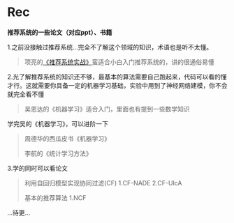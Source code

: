 # Rec

**推荐系统的一些论文（对应ppt）、书籍**

1.之前没接触过推荐系统...完全不了解这个领域的知识，术语也是听不太懂。

> 项亮的[《推荐系统实战》](https://github.com/xiaolingcom/Rec/blob/master/book/%E6%8E%A8%E8%8D%90%E7%B3%BB%E7%BB%9F%E5%AE%9E%E8%B7%B5.pdf)蛮适合小白入门推荐系统的，讲的很通俗易懂




2.光了解推荐系统的知识还不够，最基本的算法需要自己跑起来，代码可以看的懂才行。这就需要你具备一定的机器学习基础，实验中用到了神经网络建模，你不会就完全看不懂

> 吴恩达的《机器学习》适合入门，里面也有提到一些数学知识



学完吴的《机器学习》，可以进阶一下

> 周德华的西瓜皮书《机器学习》
>
> 李航的《统计学习方法》



3.学的同时可以看论文

> 利用自回归模型实现协同过滤(CF)
>      1.CF-NADE
>      2.CF-UIcA
>
> 基本的推荐算法
>      1.NCF

...待更...
           

  
